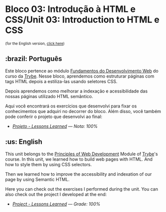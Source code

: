 # Bloco 03: Introdução à HTML e CSS/Unit 03: Introduction to HTML e CSS
<small>(for the English version, <a href="#en">click here</a>)</small>
<h2>:brazil: Português</h2>
<p>Este bloco pertence ao módulo <a href="https://github.com/raphaelalmeidamartins/trybe_exercicios/tree/main/1_fundamentos-do-desv-web" rel="prev">Fundamentos do Desenvolvimento Web</a> do curso da <a href="https://www.betrybe.com/">Trybe</a>. Nesse bloco, aprendemos como estruturar páginas com tags HTML depois a estiliza-las usando seletores CSS.</p>
<p>Depois aprendemos como melhorar a indexação e acessibilidade das nossas páginas utilizado HTML semântico.</p>
<p>Aqui você encontrará os exercícios que desenvolvi para fixar os conhecimentos que adquiri no decorrer do bloco. Além disso, você também pode conferir o projeto que desenvolvi ao final:</p>

- _[Projeto - Lessons Learned](https://github.com/raphaelalmeidamartins/project-lessons-learned) — Nota: 100%_

<h2 id="en">:us: English</h2>
<p>This unit belongs to the <a href="https://github.com/raphaelalmeidamartins/trybe_exercicios/tree/main/1_fundamentos-do-desv-web">Principles of Web Development</a> Module of <a href="https://www.betrybe.com/">Trybe</a>'s course. In this unit, we learned how to build web pages with HTML. And how to style them by using CSS selectors.</p>
<p>Then we learned how to improve the accessibility and indexation of our page by using Semantic HTML.</p>
<p>Here you can check out the exercises I performed during the unit. You can also check out the project I developed at the end:</p>

- _[Project - Lessons Learned](https://github.com/raphaelalmeidamartins/project-lessons-learned) — Grade: 100%_